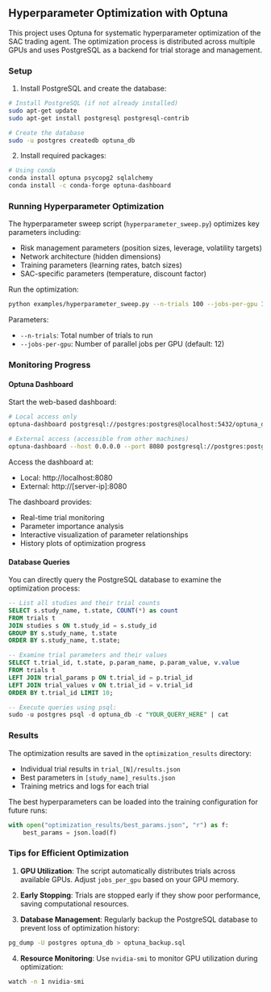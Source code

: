 ## Hyperparameter Optimization with Optuna

This project uses Optuna for systematic hyperparameter optimization of the SAC trading agent. The optimization process is distributed across multiple GPUs and uses PostgreSQL as a backend for trial storage and management.

### Setup

1. Install PostgreSQL and create the database:
```bash
# Install PostgreSQL (if not already installed)
sudo apt-get update
sudo apt-get install postgresql postgresql-contrib

# Create the database
sudo -u postgres createdb optuna_db
```

2. Install required packages:
```bash
# Using conda
conda install optuna psycopg2 sqlalchemy
conda install -c conda-forge optuna-dashboard
```

### Running Hyperparameter Optimization

The hyperparameter sweep script (`hyperparameter_sweep.py`) optimizes key parameters including:
- Risk management parameters (position sizes, leverage, volatility targets)
- Network architecture (hidden dimensions)
- Training parameters (learning rates, batch sizes)
- SAC-specific parameters (temperature, discount factor)

Run the optimization:
```bash
python examples/hyperparameter_sweep.py --n-trials 100 --jobs-per-gpu 12
```

Parameters:
- `--n-trials`: Total number of trials to run
- `--jobs-per-gpu`: Number of parallel jobs per GPU (default: 12)

### Monitoring Progress

#### Optuna Dashboard

Start the web-based dashboard:
```bash
# Local access only
optuna-dashboard postgresql://postgres:postgres@localhost:5432/optuna_db

# External access (accessible from other machines)
optuna-dashboard --host 0.0.0.0 --port 8080 postgresql://postgres:postgres@localhost:5432/optuna_db
```

Access the dashboard at:
- Local: http://localhost:8080
- External: http://[server-ip]:8080

The dashboard provides:
- Real-time trial monitoring
- Parameter importance analysis
- Interactive visualization of parameter relationships
- History plots of optimization progress

#### Database Queries

You can directly query the PostgreSQL database to examine the optimization process:

```sql
-- List all studies and their trial counts
SELECT s.study_name, t.state, COUNT(*) as count 
FROM trials t 
JOIN studies s ON t.study_id = s.study_id 
GROUP BY s.study_name, t.state 
ORDER BY s.study_name, t.state;

-- Examine trial parameters and their values
SELECT t.trial_id, t.state, p.param_name, p.param_value, v.value 
FROM trials t 
LEFT JOIN trial_params p ON t.trial_id = p.trial_id 
LEFT JOIN trial_values v ON t.trial_id = v.trial_id 
ORDER BY t.trial_id LIMIT 10;

-- Execute queries using psql:
sudo -u postgres psql -d optuna_db -c "YOUR_QUERY_HERE" | cat
```

### Results

The optimization results are saved in the `optimization_results` directory:
- Individual trial results in `trial_[N]/results.json`
- Best parameters in `[study_name]_results.json`
- Training metrics and logs for each trial

The best hyperparameters can be loaded into the training configuration for future runs:
```python
with open("optimization_results/best_params.json", "r") as f:
    best_params = json.load(f)
```

### Tips for Efficient Optimization

1. **GPU Utilization**: The script automatically distributes trials across available GPUs. Adjust `jobs_per_gpu` based on your GPU memory.

2. **Early Stopping**: Trials are stopped early if they show poor performance, saving computational resources.

3. **Database Management**: Regularly backup the PostgreSQL database to prevent loss of optimization history:
```bash
pg_dump -U postgres optuna_db > optuna_backup.sql
```

4. **Resource Monitoring**: Use `nvidia-smi` to monitor GPU utilization during optimization:
```bash
watch -n 1 nvidia-smi
``` 